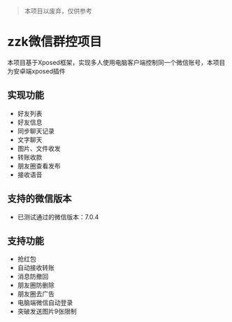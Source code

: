 > 本项目以废弃，仅供参考

# zzk微信群控项目
本项目基于Xposed框架，实现多人使用电脑客户端控制同一个微信账号，本项目为安卓端xposed插件

## 实现功能
- 好友列表
- 好友信息
- 同步聊天记录
- 文字聊天
- 图片、文件收发
- 转账收款
- 朋友圈查看发布
- 接收语音

## 支持的微信版本
- 已测试通过的微信版本：7.0.4

## 支持功能
- 抢红包
- 自动接收转账
- 消息防撤回
- 朋友圈防删除
- 朋友圈去广告
- 电脑端微信自动登录
- 突破发送图片9张限制
